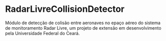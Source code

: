 # RadarLivreCollisionDetector
Módulo de detecção de colisão entre aeronaves no epaço aéreo do sistema de monitoramento Radar Livre, um projeto de extensão em desenvolvimento pela Universidade Federal do Ceará.
